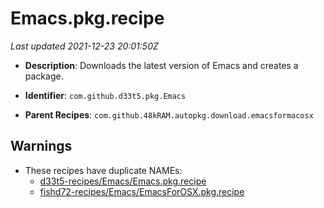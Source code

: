 # Emacs.pkg.recipe

_Last updated 2021-12-23 20:01:50Z_

- **Description**: Downloads the latest version of Emacs and creates a package.

- **Identifier**: `com.github.d33t5.pkg.Emacs`

- **Parent Recipes**: `com.github.48kRAM.autopkg.download.emacsformacosx`


## Warnings

- These recipes have duplicate NAMEs:
    - [d33t5-recipes/Emacs/Emacs.pkg.recipe](/autopkg-dupe-tracker/d33t5-recipes/Emacs/Emacs.pkg.recipe)
    - [fishd72-recipes/Emacs/EmacsForOSX.pkg.recipe](/autopkg-dupe-tracker/fishd72-recipes/Emacs/EmacsForOSX.pkg.recipe)